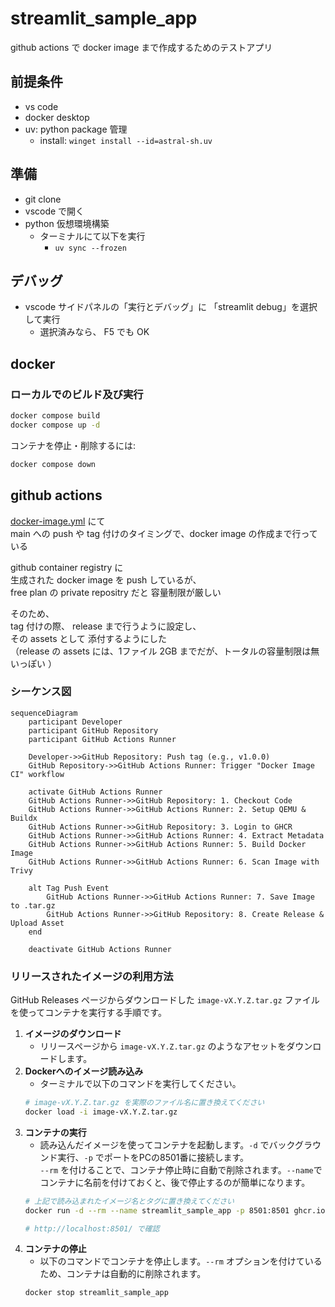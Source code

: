 # streamlit_sample_app

github actions で docker image まで作成するためのテストアプリ

## 前提条件

- vs code
- docker desktop
- uv: python package 管理
  - install: `winget install --id=astral-sh.uv`

## 準備

- git clone
- vscode で開く
- python 仮想環境構築
  - ターミナルにて以下を実行
    - `uv sync --frozen`

## デバッグ

- vscode サイドパネルの「実行とデバッグ」に 「streamlit debug」を選択して実行
  - 選択済みなら、 F5 でも OK

## docker 

### ローカルでのビルド及び実行

```bash
docker compose build
docker compose up -d
```

コンテナを停止・削除するには:

```bash
docker compose down
```

## github actions

[docker-image.yml](./.github/workflows/docker-image.yml) にて  
main への push や tag 付けのタイミングで、docker image の作成まで行っている

github container registry に  
生成された docker image を push しているが、  
free plan の private repositry だと 容量制限が厳しい  

そのため、  
tag 付けの際、 release まで行うように設定し、  
その assets として 添付するようにした  
（release の assets には、1ファイル 2GB までだが、トータルの容量制限は無いっぽい ）

### シーケンス図

```mermaid
sequenceDiagram
    participant Developer
    participant GitHub Repository
    participant GitHub Actions Runner

    Developer->>GitHub Repository: Push tag (e.g., v1.0.0)
    GitHub Repository->>GitHub Actions Runner: Trigger "Docker Image CI" workflow

    activate GitHub Actions Runner
    GitHub Actions Runner->>GitHub Repository: 1. Checkout Code
    GitHub Actions Runner->>GitHub Actions Runner: 2. Setup QEMU & Buildx
    GitHub Actions Runner->>GitHub Repository: 3. Login to GHCR
    GitHub Actions Runner->>GitHub Actions Runner: 4. Extract Metadata
    GitHub Actions Runner->>GitHub Actions Runner: 5. Build Docker Image
    GitHub Actions Runner->>GitHub Actions Runner: 6. Scan Image with Trivy

    alt Tag Push Event
        GitHub Actions Runner->>GitHub Actions Runner: 7. Save Image to .tar.gz
        GitHub Actions Runner->>GitHub Repository: 8. Create Release & Upload Asset
    end

    deactivate GitHub Actions Runner

```
### リリースされたイメージの利用方法

GitHub Releases ページからダウンロードした `image-vX.Y.Z.tar.gz` ファイルを使ってコンテナを実行する手順です。

1. **イメージのダウンロード**
   - リリースページから `image-vX.Y.Z.tar.gz` のようなアセットをダウンロードします。
1. **Dockerへのイメージ読み込み**
   - ターミナルで以下のコマンドを実行してください。
    ```bash
    # image-vX.Y.Z.tar.gz を実際のファイル名に置き換えてください
    docker load -i image-vX.Y.Z.tar.gz
    ```
1. **コンテナの実行**
   - 読み込んだイメージを使ってコンテナを起動します。`-d` でバックグラウンド実行、`-p` でポートをPCの8501番に接続します。  
     `--rm` を付けることで、コンテナ停止時に自動で削除されます。`--name`でコンテナに名前を付けておくと、後で停止するのが簡単になります。
    ```bash
    # 上記で読み込まれたイメージ名とタグに置き換えてください
    docker run -d --rm --name streamlit_sample_app -p 8501:8501 ghcr.io/sifi-imaging-temp-org/streamlit_sample_app:vX.Y.Z

    # http://localhost:8501/ で確認
    ```
1. **コンテナの停止**
   - 以下のコマンドでコンテナを停止します。`--rm` オプションを付けているため、コンテナは自動的に削除されます。
    ```bash
    docker stop streamlit_sample_app
    ```
